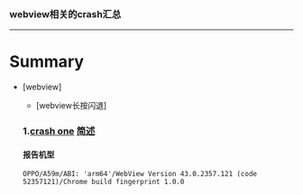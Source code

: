 ### webview相关的crash汇总
------
# Summary

- [webview]
	- [webview长按闪退]

	### 1.[crash one](/webview/android_webview_crash_one.md) [简述](/webview/android_webview_crash_short.md)

	#### 报告机型
	```
	OPPO/A59m/ABI: 'arm64'/WebView Version 43.0.2357.121 (code 52357121)/Chrome build fingerprint 1.0.0 
	```
 
